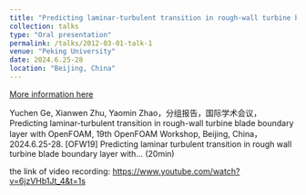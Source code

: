 ```yaml
---
title: "Predicting laminar-turbulent transition in rough-wall turbine blade boundary layer with OpenFOAM, 19th OpenFOAM Workshop"
collection: talks
type: "Oral presentation"
permalink: /talks/2012-03-01-talk-1
venue: "Peking University"
date: 2024.6.25-28
location: "Beijing, China"
---
```


[More information here](http://exampleurl.com)

Yuchen Ge, Xianwen Zhu, Yaomin Zhao，分组报告，国际学术会议，Predicting laminar-turbulent transition in rough-wall turbine blade boundary layer with OpenFOAM, 19th OpenFOAM Workshop, Beijing, China，2024.6.25-28. [OFW19] Predicting laminar turbulent transition in rough wall turbine blade boundary layer with... (20min)

the link of video recording: https://www.youtube.com/watch?v=6jzVHb1Jt_4&t=1s
